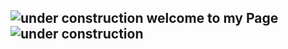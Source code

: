 ## ![under construction](https://web.archive.org/web/20091026221833/http://geocities.com/supremefan/background/construction.gif) welcome to my Page ![under construction](https://web.archive.org/web/20091026221833/http://geocities.com/supremefan/background/construction.gif)
